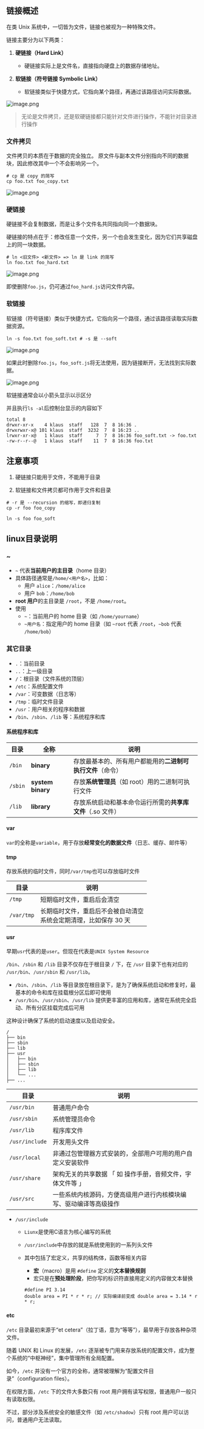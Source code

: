 ## 链接概述

在类 Unix 系统中，一切皆为文件，链接也被视为一种特殊文件。

链接主要分为以下两类：

1. **硬链接（Hard Link）**
   + 硬链接实际上是文件名，直接指向硬盘上的数据存储地址。

2. **软链接（符号链接 Symbolic Link）**
   + 软链接类似于快捷方式，它指向某个路径，再通过该路径访问实际数据。

![image.png](https://s2.loli.net/2025/07/08/e2B5c8SvsmHbfNq.png) 

> 无论是文件拷贝，还是软硬链接都只能针对文件进行操作，不能针对目录进行操作



### 文件拷贝

文件拷贝的本质在于数据的完全独立。 原文件与副本文件分别指向不同的数据块，因此修改其中一个不会影响另一个。 

```shell
# cp 是 copy 的简写
cp foo.txt foo_copy.txt
```

![image.png](https://s2.loli.net/2025/07/08/qCrg4U9ev27ldGP.png) 



### 硬链接

硬链接不会复制数据，而是让多个文件名共同指向同一个数据块。

硬链接的特点在于：修改任意一个文件，另一个也会发生变化，因为它们共享磁盘上的同一块数据。

```shell
# ln <旧文件> <新文件> => ln 是 link 的简写
ln foo.txt foo_hard.txt
```

![image.png](https://s2.loli.net/2025/07/08/aduz9LxhNwkXV4O.png) 

即使删除`foo.js`，仍可通过`foo_hard.js`访问文件内容。



### 软链接

软链接（符号链接）类似于快捷方式，它指向另一个路径，通过该路径读取实际数据资源。

```shell
ln -s foo.txt foo_soft.txt # -s 是 --soft
```

![image.png](https://s2.loli.net/2025/07/08/CXvMYcpeOBSjUq7.png) 

如果此时删除`foo.js`，`foo_soft.js`将无法使用，因为链接断开，无法找到实际数据。

![image.png](https://s2.loli.net/2025/07/08/e2MqA8iOSFs5l96.png) 

软链接通常会以小箭头显示以示区分

并且执行`ls -al`后控制台显示的内容如下

```shell
total 8
drwxr-xr-x    4 klaus  staff   128  7  8 16:36 .
drwxrwxr-x@ 101 klaus  staff  3232  7  8 16:23 ..
lrwxr-xr-x@   1 klaus  staff     7  7  8 16:36 foo_soft.txt -> foo.txt
-rw-r--r--@   1 klaus  staff    11  7  8 16:36 foo.txt
```



## 注意事项

1. 硬链接只能用于文件，不能用于目录

2. 软链接和文件拷贝都可作用于文件和目录

```shell
# -r 是 --recursion 的缩写，即递归复制
cp -r foo foo_copy
```

```shell
ln -s foo foo_soft
```



## linux目录说明

### ~

- `~` 代表**当前用户的主目录**（home 目录）
- 具体路径通常是`/home/<用户名>`，比如：
  - 用户 `alice`：`/home/alice`
  - 用户 `bob`：`/home/bob`
- **root 用户**的主目录是 `/root`，不是 `/home/root`。
- 使用
  - `~`：当前用户的 home 目录（如 `/home/yourname`）
  - `~用户名`：指定用户的 home 目录（如 `~root` 代表 `/root`，`~bob` 代表 `/home/bob`）



### 其它目录

+ `.`：当前目录
+ `..`：上一级目录
+ `/`：根目录（文件系统的顶层）
+ `/etc`：系统配置文件 
+ `/var`：可变数据（日志等）
+ `/tmp`：临时文件目录
+ `/usr`：用户相关的程序和数据 
+ `/bin`、`/sbin`、`/lib` 等：系统程序和库



#### 系统程序和库

| 目录    | 全称              | 说明                                                       |
| ------- | ----------------- | ---------------------------------------------------------- |
| `/bin`  | **binary**        | 存放最基本的、所有用户都能用的**二进制可执行文件**（命令） |
| `/sbin` | **system binary** | 存放**系统管理员**（如 root）用的二进制可执行文件          |
| `/lib`  | **library**       | 存放系统启动和基本命令运行所需的**共享库文件**（.so 文件） |



#### var

`var`的全称是`variable`，用于存放**经常变化的数据文件**（日志、缓存、邮件等）



#### tmp

存放系统的临时文件，同时`/var/tmp`也可以存放临时文件

| 目录       | 说明                                                         |
| ---------- | ------------------------------------------------------------ |
| `/tmp`     | 短期临时文件，重启后会清空                                   |
| `/var/tmp` | 长期临时文件，重启后不会被自动清空<br />系统会定期清理，比如保存 30 天 |



#### usr

早期`usr`代表的是`user`。但现在代表是`UNIX System Resource`



`/bin`、`/sbin` 和 `/lib` 目录不仅存在于根目录 `/` 下，在 `/usr` 目录下也有对应的 `/usr/bin`、`/usr/sbin` 和 `/usr/lib`。

+ `/bin`、`/sbin`、`/lib` 等目录放在根目录下，是为了确保系统启动和修复时，最基本的命令和库在挂载根分区后即可使用
+ `/usr/bin`、`/usr/sbin`、`/usr/lib` 提供更丰富的应用和库，通常在系统完全启动、所有分区挂载完成后可用

这种设计确保了系统的启动速度以及启动安全。

```shell
/
├── bin
├── sbin
├── lib
├── usr
│   ├── bin
│   ├── sbin
│   ├── lib
│   └── ...
├── ...
```

| 目录           | 说明                                                         |
| -------------- | ------------------------------------------------------------ |
| `/usr/bin`     | 普通用户命令                                                 |
| `/usr/sbin`    | 系统管理员命令                                               |
| `/usr/lib`     | 程序库文件                                                   |
| `/usr/include` | 开发用头文件                                                 |
| `/usr/local`   | 非通过包管理器方式安装的，全部用户可用的用户自定义安装软件   |
| `/usr/share`   | 架构无关的共享数据 「 如 操作手册，音频文件，字体文件等 」   |
| `/usr/src`     | 一些系统内核源码，方便高级用户进行内核模块编写、驱动编译等高级操作 |

+ `/usr/include`

  + `Liunx`是使用C语言为核心编写的系统

  + `/usr/include`中存放的就是系统使用到的一系列头文件

  + 其中包括了宏定义，共享的结构体，函数等相关内容

    + **宏**（macro）是用 `#define` 定义的**文本替换规则**
    + 宏只是在**预处理阶段**，把你写的标识符直接用定义的内容做文本替换

    ```shell
    #define PI 3.14
    double area = PI * r * r; // 实际编译前变成 double area = 3.14 * r * r;
    ```

    



#### etc

`/etc` 目录最初来源于“et cetera”（拉丁语，意为“等等”），最早用于存放各种杂项文件。

随着 UNIX 和 Linux 的发展，`/etc` 逐渐被专门用来存放系统的配置文件，成为整个系统的“中枢神经”，集中管理所有全局配置。

如今，`/etc` 并没有一个官方的全称，通常被理解为“配置文件目录”（configuration files）。

在权限方面，`/etc` 下的文件大多数只有 root 用户拥有读写权限，普通用户一般只有读取权限。

不过，部分涉及系统安全的敏感文件（如 `/etc/shadow`）只有 root 用户可以访问，普通用户无法读取。
